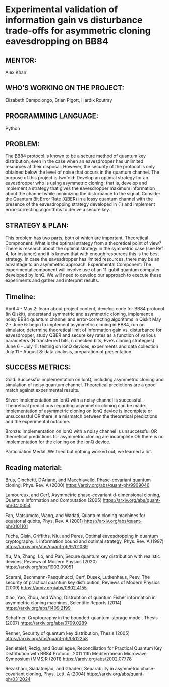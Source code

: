 # Experimental validation of information gain vs disturbance trade-offs for asymmetric cloning eavesdropping on BB84

## MENTOR: 
Alex Khan

## WHO’S WORKING ON THE PROJECT: 
Elizabeth Campolongo, Brian Pigott, Hardik Routray

## PROGRAMMING LANGUAGE: 
Python

## PROBLEM:  
The BB84 protocol is known to be a secure method of quantum key distribution, even in the case when an eavesdropper has unlimited resources at their disposal. However, the security of the protocol is only obtained below the level of noise that occurs in the quantum channel. The purpose of this project is twofold:
Develop an optimal strategy for an eavesdropper who is using asymmetric cloning; that is, develop and implement a strategy that gives the eavesdropper maximum information about the channel while minimizing the disturbance to the signal.
Consider the Quantum Bit Error Rate (QBER) in a lossy quantum channel with the presence of the eavesdropping strategy developed in (1) and implement error-correcting algorithms to derive a secure key. 

## STRATEGY & PLAN: 
This problem has two parts, both of which are important.
Theoretical Compnonent: What is the optimal strategy from a theoretical point of view? There is research about the optimal strategy in the symmetric case (see Ref 4, for instance) and it is known that with enough resources this is the best strategy. In case the eavesdropper has limited resources, there may be an advantage to an asymmetric approach. 
Experimental Component: The experimental component will involve use of an 11-qubit quantum computer developed by IonQ. We will need to develop our approach to execute these experiments and gather and interpret results.

## Timeline:
April 4 - May 2: learn about project content, develop code for BB84 protocol (in Qiskit), understand symmetric and asymmetric cloning, implement a noisy BB84 quantum channel and error-correcting algorithms in Qiskit 
May 2 - June 6: begin to implement asymmetric cloning in BB84, run on simulator, determine theoretical limit of information gain vs. disturbance for eavesdropper, study QBER and secure key rates as a function of various parameters (N transferred bits, n checked bits, Eve’s cloning strategies)
June 6 - July 11: testing on IonQ devices, experiments and data collection
July 11 - August 8: data analysis, preparation of presentation

## SUCCESS METRICS: 
Gold: Successful implementation on IonQ, including asymmetric cloning and simulation of noisy quantum channel. Theoretical predictions are a good match against experimental results.

Silver: Implementation on IonQ with a noisy channel is successful. Theoretical predictions regarding asymmetric cloning can be made. Implementation of asymmetric cloning on IonQ device is incomplete or unsuccessful OR there is a mismatch between the theoretical predictions and the experimental outcome.

Bronze: Implementation on IonQ with a noisy channel is unsuccessful OR theoretical predictions for asymmetric cloning are incomplete OR there is no implementation for the cloning on the IonQ device.

Participation Medal: We tried but nothing worked out; we learned a lot.

## Reading material:
Brus, Cinchetti, D’Ariano, and Macchiavello, Phase-covariant quantum cloning, Phys. Rev. A (2000) https://arxiv.org/abs/quant-ph/9909046

Lamoureux, and Cerf, Asymmetric phase-covariant d-dimensional cloning, Quantum Information and Computation (2005) https://arxiv.org/abs/quant-ph/0410054

Fan, Matsumoto, Wang, and Wadati, Quantum cloning machines for equatorial qubits, Phys. Rev. A (2001) https://arxiv.org/abs/quant-ph/0101101

Fuchs, Gisin, Griffiths, Niu, and Peres, Optimal eavesdropping in quantum cryptography. I. Information bound and optimal strategy, Phys. Rev. A (1997) https://arxiv.org/abs/quant-ph/9701039

Xu, Ma, Zhang, Lo, and Pan, Secure quantum key distribution with realistic devices, Reviews of Modern Physics (2020)  https://arxiv.org/abs/1903.09051 

Scarani, Bechmann-Pasquinucci, Cerf, Dusek, Lutkenhaus, Peev, The security of practical quantum key distribution, Reviews of Modern Physics (2009) https://arxiv.org/abs/0802.4155

Xiao, Yao, Zhou, and Wang, Distrubtion of quantum Fisher information in asymmetric cloning machines, Scientific Reports (2014) https://arxiv.org/abs/1409.2199

Schaffner, Cryptography in the bounded-quantum-storage model, Thesis (2007) https://arxiv.org/abs/0709.0289

Renner, Security of quantum key distribution, Thesis (2005) https://arxiv.org/abs/quant-ph/0512258 

Benletaief, Rezig, and Bouallegue, Reconciliation for Practical Quantum Key Distribution with BB84 Protocol, 2011 11th Mediterranean Microwave Symposium (MMS)R (2011) https://arxiv.org/abs/2002.07778

Rezakhani, Siadatnejad, and Ghaderi, Separability in asymmetric phase-covariant cloning, Phys. Lett. A (2004) https://arxiv.org/abs/quant-ph/0312024

